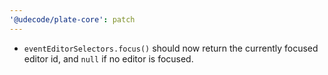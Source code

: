 ```yaml
---
'@udecode/plate-core': patch
---
```


- `eventEditorSelectors.focus()` should now return the currently focused editor id, and `null` if no editor is focused. 